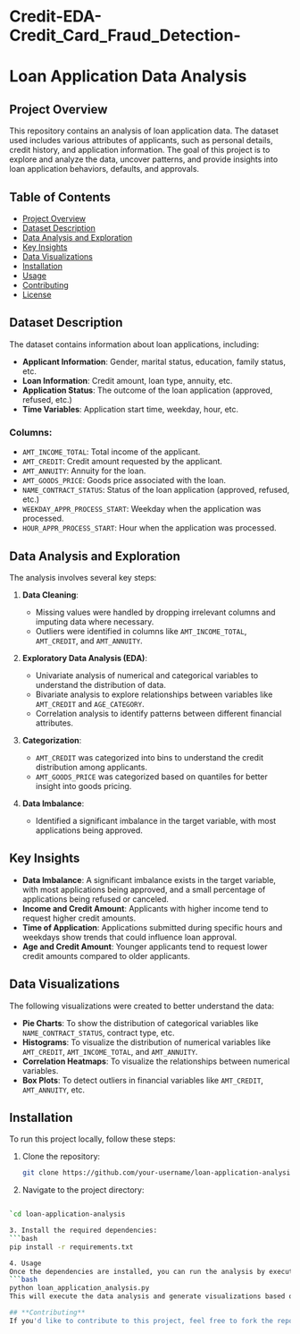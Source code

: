 # Credit-EDA-Credit_Card_Fraud_Detection-

# Loan Application Data Analysis

## Project Overview

This repository contains an analysis of loan application data. The dataset used includes various attributes of applicants, such as personal details, credit history, and application information. The goal of this project is to explore and analyze the data, uncover patterns, and provide insights into loan application behaviors, defaults, and approvals.

## Table of Contents
- [Project Overview](#project-overview)
- [Dataset Description](#dataset-description)
- [Data Analysis and Exploration](#data-analysis-and-exploration)
- [Key Insights](#key-insights)
- [Data Visualizations](#data-visualizations)
- [Installation](#installation)
- [Usage](#usage)
- [Contributing](#contributing)
- [License](#license)

## Dataset Description

The dataset contains information about loan applications, including:

- **Applicant Information**: Gender, marital status, education, family status, etc.
- **Loan Information**: Credit amount, loan type, annuity, etc.
- **Application Status**: The outcome of the loan application (approved, refused, etc.)
- **Time Variables**: Application start time, weekday, hour, etc.

### Columns:
- `AMT_INCOME_TOTAL`: Total income of the applicant.
- `AMT_CREDIT`: Credit amount requested by the applicant.
- `AMT_ANNUITY`: Annuity for the loan.
- `AMT_GOODS_PRICE`: Goods price associated with the loan.
- `NAME_CONTRACT_STATUS`: Status of the loan application (approved, refused, etc.)
- `WEEKDAY_APPR_PROCESS_START`: Weekday when the application was processed.
- `HOUR_APPR_PROCESS_START`: Hour when the application was processed.

## Data Analysis and Exploration

The analysis involves several key steps:

1. **Data Cleaning**: 
   - Missing values were handled by dropping irrelevant columns and imputing data where necessary.
   - Outliers were identified in columns like `AMT_INCOME_TOTAL`, `AMT_CREDIT`, and `AMT_ANNUITY`.

2. **Exploratory Data Analysis (EDA)**:
   - Univariate analysis of numerical and categorical variables to understand the distribution of data.
   - Bivariate analysis to explore relationships between variables like `AMT_CREDIT` and `AGE_CATEGORY`.
   - Correlation analysis to identify patterns between different financial attributes.

3. **Categorization**:
   - `AMT_CREDIT` was categorized into bins to understand the credit distribution among applicants.
   - `AMT_GOODS_PRICE` was categorized based on quantiles for better insight into goods pricing.

4. **Data Imbalance**:
   - Identified a significant imbalance in the target variable, with most applications being approved.

## Key Insights

- **Data Imbalance**: A significant imbalance exists in the target variable, with most applications being approved, and a small percentage of applications being refused or canceled.
- **Income and Credit Amount**: Applicants with higher income tend to request higher credit amounts.
- **Time of Application**: Applications submitted during specific hours and weekdays show trends that could influence loan approval.
- **Age and Credit Amount**: Younger applicants tend to request lower credit amounts compared to older applicants.

## Data Visualizations

The following visualizations were created to better understand the data:

- **Pie Charts**: To show the distribution of categorical variables like `NAME_CONTRACT_STATUS`, contract type, etc.
- **Histograms**: To visualize the distribution of numerical variables like `AMT_CREDIT`, `AMT_INCOME_TOTAL`, and `AMT_ANNUITY`.
- **Correlation Heatmaps**: To visualize the relationships between numerical variables.
- **Box Plots**: To detect outliers in financial variables like `AMT_CREDIT`, `AMT_ANNUITY`, etc.

## Installation

To run this project locally, follow these steps:

1. Clone the repository:
   ```bash
   git clone https://github.com/your-username/loan-application-analysis.git
2. Navigate to the project directory:
  ```bash
  
  `cd loan-application-analysis

3. Install the required dependencies:
  ```bash
  pip install -r requirements.txt

4. Usage
  Once the dependencies are installed, you can run the analysis by executing the following Python script:
  ```bash
  python loan_application_analysis.py
This will execute the data analysis and generate visualizations based on the dataset.

## **Contributing**
If you'd like to contribute to this project, feel free to fork the repository and submit a pull request. Please make sure to follow the coding standards and write tests for any new functionality you add.
